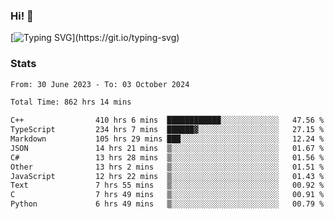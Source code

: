 ### Hi!  👋

[![Typing SVG](https://readme-typing-svg.herokuapp.com?font=Fira+Code&pause=1000&width=435&lines=Hello!+I'm+Texiwustion.)](https://git.io/typing-svg)

### Stats

<!--START_SECTION:waka-->

```txt
From: 30 June 2023 - To: 03 October 2024

Total Time: 862 hrs 14 mins

C++                410 hrs 6 mins  ████████████░░░░░░░░░░░░░   47.56 %
TypeScript         234 hrs 7 mins  ██████▓░░░░░░░░░░░░░░░░░░   27.15 %
Markdown           105 hrs 29 mins ███░░░░░░░░░░░░░░░░░░░░░░   12.24 %
JSON               14 hrs 21 mins  ▒░░░░░░░░░░░░░░░░░░░░░░░░   01.67 %
C#                 13 hrs 28 mins  ▒░░░░░░░░░░░░░░░░░░░░░░░░   01.56 %
Other              13 hrs 2 mins   ▒░░░░░░░░░░░░░░░░░░░░░░░░   01.51 %
JavaScript         12 hrs 22 mins  ▒░░░░░░░░░░░░░░░░░░░░░░░░   01.43 %
Text               7 hrs 55 mins   ▒░░░░░░░░░░░░░░░░░░░░░░░░   00.92 %
C                  7 hrs 49 mins   ▒░░░░░░░░░░░░░░░░░░░░░░░░   00.91 %
Python             6 hrs 49 mins   ▒░░░░░░░░░░░░░░░░░░░░░░░░   00.79 %
```

<!--END_SECTION:waka-->
